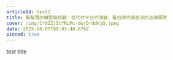 ```yaml
---
articleId: test2
title: 幫幫寶的轉型與挑戰：從代付平台的演變，看台灣代儲金流的法律風險
cover: /img/1*0ZZjItYRLMc-dwjDrddKjQ.jpeg
date: 2025-08-07T09:03:40.676Z
pinned: true
---
```

test title